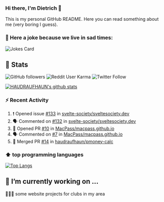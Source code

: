 ### Hi there, I'm Dietrich 👋

This is my personal GitHub README. Here you can read something about me (very boring I guess).

### 🤡 Here a joke because we live in sad times:
![Jokes Card](https://readme-jokes.vercel.app/api)

## :rocket: Stats

 ![GitHub followers](https://img.shields.io/github/followers/HAUDRAUFHAUN?label=GitHub-Followers&logo=GitHub&style=for-the-badge) ![Reddit User Karma](https://img.shields.io/reddit/user-karma/combined/haudraufhaun?logo=reddit&style=for-the-badge) ![Twitter Follow](https://img.shields.io/twitter/follow/haudraufhaun1?color=%231da1f2&logo=twitter&logoColor=%231da1f2&style=for-the-badge)
  
[![HAUDRAUFHAUN's github stats](https://github-readme-stats.vercel.app/api?username=HAUDRAUFHAUN&show_icons=true&theme=vue&hide_border=true)](https://github.com/anuraghazra/github-readme-stats)

### ⚡ Recent Activity

<!--START_SECTION:activity-->
1. ❗️ Opened issue [#133](https://github.com/svelte-society/sveltesociety.dev/issues/133) in [svelte-society/sveltesociety.dev](https://github.com/svelte-society/sveltesociety.dev)
2. 🗣 Commented on [#132](https://github.com/svelte-society/sveltesociety.dev/issues/132) in [svelte-society/sveltesociety.dev](https://github.com/svelte-society/sveltesociety.dev)
3. 💪 Opened PR [#10](https://github.com/MacPass/macpass.github.io/pull/10) in [MacPass/macpass.github.io](https://github.com/MacPass/macpass.github.io)
4. 🗣 Commented on [#7](https://github.com/MacPass/macpass.github.io/issues/7) in [MacPass/macpass.github.io](https://github.com/MacPass/macpass.github.io)
5. 🎉 Merged PR [#14](https://github.com/haudraufhaun/pmoney-calc/pull/14) in [haudraufhaun/pmoney-calc](https://github.com/haudraufhaun/pmoney-calc)
<!--END_SECTION:activity-->

### ⬆️ top programming languages
[![Top Langs](https://github-readme-stats.vercel.app/api/top-langs/?username=HAUDRAUFHAUN&theme=vue&hide_border=true)](https://github.com/anuraghazra/github-readme-stats)

## 🔭 I’m currently working on ...

👨🏻‍💼 some website projects for clubs in my area
